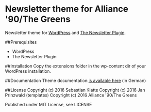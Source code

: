 # Newsletter theme for Alliance '90/The Greens
Newsletter theme for [WordPress](https://wordpress.org) and [The Newsletter Plugin](http://www.thenewsletterplugin.com/).

##Prerequisites
* WordPress
* The Newsletter Plugin

##Installation
Copy the extensions folder in the wp-content dir of your WordPress installation.

##Documentation
Theme documentation [is available here](https://github.com/GREENS-BadSalzuflen/GREENS-NewsletterTheme/wiki) (in German)

##License
Copyright (c) 2016 Sebastian Klatte
Copyright (c) 2016 Jan Prinzwald (templates)
Copyright (c) 2016 Alliance '90/The Greens

Published under MIT License, see LICENSE